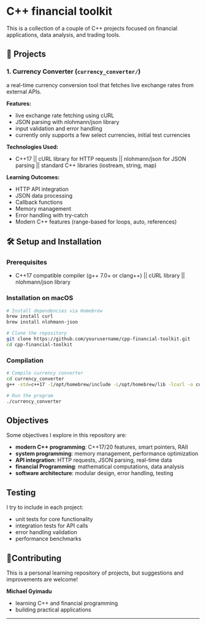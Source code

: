 # C++ financial toolkit

This is a collection of a couple of C++ projects focused on financial applications, data analysis, and trading tools.

## 🚀 Projects

### 1. Currency Converter (`currency_converter/`)
a real-time currency conversion tool that fetches live exchange rates from external APIs.

**Features:**
- live exchange rate fetching using cURL
- JSON parsing with nlohmann/json library
- input validation and error handling
- currently only supports a few select currencies, initial test currencies

**Technologies Used:**
- C++17 || cURL library for HTTP requests || nlohmann/json for JSON parsing || standard C++ libraries (iostream, string, map)

**Learning Outcomes:**
- HTTP API integration
- JSON data processing
- Callback functions
- Memory management
- Error handling with try-catch
- Modern C++ features (range-based for loops, auto, references)

## 🛠️ Setup and Installation

### Prerequisites
- C++17 compatible compiler (g++ 7.0+ or clang++) ||  cURL library || nlohmann/json library

### Installation on macOS
```bash
# Install dependencies via Homebrew
brew install curl
brew install nlohmann-json

# Clone the repository
git clone https://github.com/yourusername/cpp-financial-toolkit.git
cd cpp-financial-toolkit
```

### Compilation
```bash
# Compile currency converter
cd currency_converter
g++ -std=c++17 -I/opt/homebrew/include -L/opt/homebrew/lib -lcurl -o currency_converter main.cpp

# Run the program
./currency_converter
```

## Objectives

Some objectives I explore in this repository are:
- **modern C++ programming**: C++17/20 features, smart pointers, RAII
- **system programming**: memory management, performance optimization
- **API integration**: HTTP requests, JSON parsing, real-time data
- **financial Programming**: mathematical computations, data analysis
- **software architecture**: modular design, error handling, testing

## Testing

I try to include in each project:
- unit tests for core functionality
- integration tests for API calls
- error handling validation
- performance benchmarks

## 🤝Contributing

This is a personal learning repository of projects, but suggestions and improvements are welcome!


**Michael Gyimadu**
- learning C++ and financial programming
- building practical applications

---
